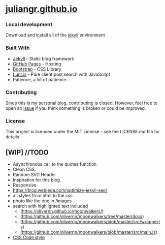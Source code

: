 # [juliangr.github.io](https://juliangr.github.io/)

### Local development

Download and install all of the [jekyll](https://jekyllrb.com/docs/) environment

### Built With

-   [Jekyll](https://jekyllrb.com/) - Static blog framework
-   [GitHub Pages](https://pages.github.com/) - Hosting
-   [Bootstrap](https://getbootstrap.com/) - CSS Library
-   [Lunr.js](https://lunrjs.com/) - Pure client post search with JavaScript
-   Patience, a lot of patience...

### Contributing

Since this is my personal blog, contributing is closed. However, feel free to open an [Issue](https://github.com/JulianGR/JulianGR.github.io/issues/new) if you think something is broken or could be improved.

### License

This project is licensed under the MIT License - see the LICENSE.md file for details

## [WIP] //TODO

-   Asynchronous call to the quotes function
-   Clean  CSS
-   Random SVG Header
-   Inspiration for this blog
-   Responsive
-   <https://blog.webjeda.com/optimize-jekyll-seo/>
-   all styles from html to the css
-   photo like the one in /images
-   search with highlighted text included
    -   (<https://olivernn.github.io/moonwalkers/>)
    -   (<https://github.com/olivernn/moonwalkers/tree/master/docs>)
    -   (<https://github.com/olivernn/moonwalkers/blob/master/src/wrapper.js>)
    -   (<https://github.com/olivernn/moonwalkers/blob/master/src/main.js>)
-   [CSS Code style](https://google.github.io/styleguide/htmlcssguide.html#CSS)
